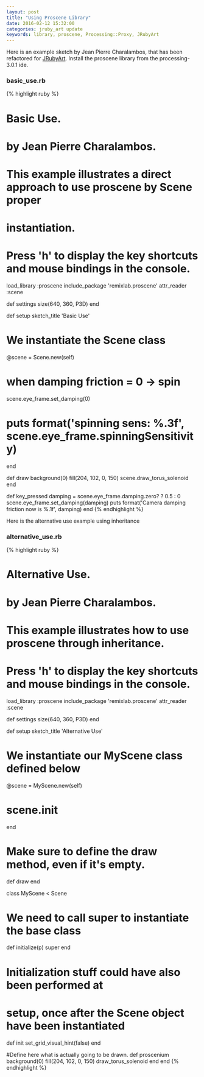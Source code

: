 ```yaml
---
layout: post
title: "Using Proscene Library"
date: 2016-02-12 15:32:00
categories: jruby_art update
keywords: library, proscene, Processing::Proxy, JRubyArt
---
```


Here is an example sketch by Jean Pierre Charalambos, that has been refactored for [JRubyArt][jruby_art]. Install the proscene library from the processing-3.0.1 ide.

### basic_use.rb ###

{% highlight ruby %}
# Basic Use.
# by Jean Pierre Charalambos.
#
# This example illustrates a direct approach to use proscene by Scene proper
# instantiation.
#
# Press 'h' to display the key shortcuts and mouse bindings in the console.

load_library :proscene
include_package 'remixlab.proscene'
attr_reader :scene

def settings
  size(640, 360, P3D)
end

def setup
  sketch_title 'Basic Use'
  # We instantiate the Scene class
  @scene = Scene.new(self)
  # when damping friction = 0 -> spin
  scene.eye_frame.set_damping(0)
  # puts format('spinning sens: %.3f', scene.eye_frame.spinningSensitivity)
end

def draw
  background(0)
  fill(204, 102, 0, 150)
  scene.draw_torus_solenoid
end

def key_pressed
  damping = scene.eye_frame.damping.zero? ? 0.5 : 0
  scene.eye_frame.set_damping(damping)
  puts format('Camera damping friction now is %.1f', damping)
end
{% endhighlight %}

Here is the alternative use example using inheritance

### alternative_use.rb ###

{% highlight ruby %}
# Alternative Use.
# by Jean Pierre Charalambos.
#
# This example illustrates how to use proscene through inheritance.
#
# Press 'h' to display the key shortcuts and mouse bindings in the console.

load_library :proscene
include_package 'remixlab.proscene'
attr_reader :scene

def settings
  size(640, 360, P3D)
end

def setup
  sketch_title 'Alternative Use'
  # We instantiate our MyScene class defined below
  @scene = MyScene.new(self)
  # scene.init
end

# Make sure to define the draw method, even if it's empty.
def draw
end

class MyScene < Scene
  # We need to call super to instantiate the base class
  def initialize(p)
    super 
  end

  # Initialization stuff could have also been performed at
  # setup, once after the Scene object have been instantiated
  def init
    set_grid_visual_hint(false)
  end

  #Define here what is actually going to be drawn.
  def proscenium
    background(0)
    fill(204, 102, 0, 150)
    draw_torus_solenoid
  end
end
{% endhighlight %}

[jruby_art]:https://ruby-processing.github.io/index.html
